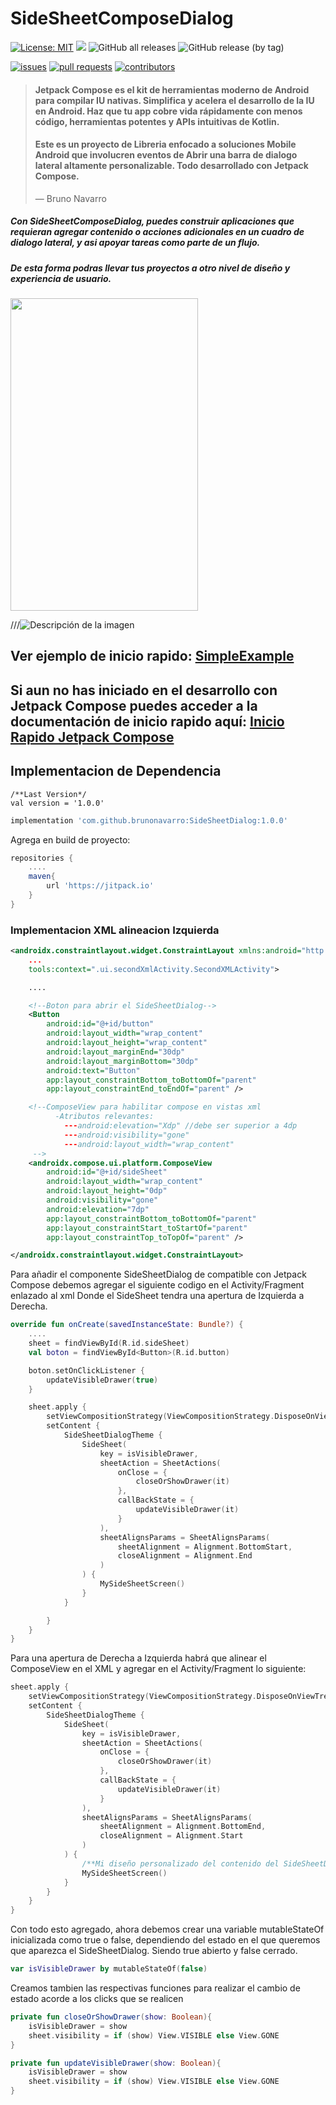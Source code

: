 # SideSheetComposeDialog

[![License: MIT](https://img.shields.io/badge/License-MIT-yellow.svg)](https://opensource.org/licenses/MIT)
[![](https://jitpack.io/v/brunonavarro/SideSheetComposeDialog.svg)](https://jitpack.io/#brunonavarro/SideSheetComposeDialog)
![GitHub all releases](https://img.shields.io/github/downloads/brunonavarro/SideSheetComposeDialog/total)
![GitHub release (by tag)](https://img.shields.io/github/downloads/brunonavarro/SideSheetComposeDialog/1.0.0/total)


[![issues](https://img.shields.io/github/issues/brunonavarro/SideSheetComposeDialog?style=for-the-badge)](https://github.com/brunonavarro/SideSheetComposeDialog/issues)
[![pull requests](https://img.shields.io/github/issues-pr/brunonavarro/SideSheetComposeDialog?style=for-the-badge)](https://github.com/brunonavarro/SideSheetComposeDialog/pulls)
[![contributors](https://img.shields.io/github/contributors/brunonavarro/SideSheetComposeDialog?style=for-the-badge)](https://github.com/brunonavarro/SideSheetComposeDialog/graphs/contributors)

> #### Jetpack Compose es el kit de herramientas moderno de Android para compilar IU nativas. Simplifica y acelera el desarrollo de la IU en Android. Haz que tu app cobre vida rápidamente con menos código, herramientas potentes y APIs intuitivas de Kotlin.
> #### Este es un proyecto de Libreria enfocado a soluciones Mobile Android que involucren eventos de Abrir una barra de dialogo lateral altamente personalizable. Todo desarrollado con Jetpack Compose.
>   — Bruno Navarro

##### Con SideSheetComposeDialog, puedes construir aplicaciones que requieran agregar contenido o acciones adicionales en un cuadro de dialogo lateral, y asi apoyar tareas como parte de un flujo.
##### De esta forma podras llevar tus proyectos a otro nivel de diseño y experiencia de usuario.


<img src="https://github.com/brunonavarro/SideSheetDialog/blob/main/SideSheetDialogCompose.jpeg" width="300" height="500" />

///![Descripción de la imagen](https://github.com/brunonavarro/SideSheetDialog/blob/main/SideSheetDialogCompose.jpeg)


## Ver ejemplo de inicio rapido: [SimpleExample](https://github.com/brunonavarro/SideSheetComposeDialog/blob/main/app/src/main/java/com/bruno/daniel/navarro/nunez/sidesheetdialog/MainActivity.kt)
## Si aun no has iniciado en el desarrollo con Jetpack Compose puedes acceder a la documentación de inicio rapido aquí: [Inicio Rapido Jetpack Compose](https://developer.android.com/jetpack/compose/setup?hl=es-419)


## Implementacion de Dependencia
```
/**Last Version*/
val version = '1.0.0'
```
```gradle
implementation 'com.github.brunonavarro:SideSheetDialog:1.0.0'
```
Agrega en build de proyecto:
```gradle
repositories {
    ....
    maven{
        url 'https://jitpack.io'
    }
}
```

### Implementacion XML alineacion Izquierda 
```xml
<androidx.constraintlayout.widget.ConstraintLayout xmlns:android="http://schemas.android.com/apk/res/android"
    ...
    tools:context=".ui.secondXmlActivity.SecondXMLActivity">

    ....

    <!--Boton para abrir el SideSheetDialog-->
    <Button
        android:id="@+id/button"
        android:layout_width="wrap_content"
        android:layout_height="wrap_content"
        android:layout_marginEnd="30dp"
        android:layout_marginBottom="30dp"
        android:text="Button"
        app:layout_constraintBottom_toBottomOf="parent"
        app:layout_constraintEnd_toEndOf="parent" />

    <!--ComposeView para habilitar compose en vistas xml
          -Atributos relevantes:
            ---android:elevation="Xdp" //debe ser superior a 4dp
            ---android:visibility="gone"
            ---android:layout_width="wrap_content"
     -->
    <androidx.compose.ui.platform.ComposeView
        android:id="@+id/sideSheet"
        android:layout_width="wrap_content"
        android:layout_height="0dp"
        android:visibility="gone"
        android:elevation="7dp"
        app:layout_constraintBottom_toBottomOf="parent"
        app:layout_constraintStart_toStartOf="parent"
        app:layout_constraintTop_toTopOf="parent" />

</androidx.constraintlayout.widget.ConstraintLayout>
```
Para añadir el componente SideSheetDialog de compatible con Jetpack Compose
debemos agregar el siguiente codigo en el Activity/Fragment enlazado al xml
Donde el SideSheet tendra una apertura de Izquierda a Derecha.

```kotlin
override fun onCreate(savedInstanceState: Bundle?) {
    ....
    sheet = findViewById(R.id.sideSheet)
    val boton = findViewById<Button>(R.id.button)

    boton.setOnClickListener {
        updateVisibleDrawer(true)
    }

    sheet.apply {
        setViewCompositionStrategy(ViewCompositionStrategy.DisposeOnViewTreeLifecycleDestroyed)
        setContent {
            SideSheetDialogTheme {
                SideSheet(
                    key = isVisibleDrawer,
                    sheetAction = SheetActions(
                        onClose = {
                            closeOrShowDrawer(it)
                        },
                        callBackState = {
                            updateVisibleDrawer(it)
                        }
                    ),
                    sheetAlignsParams = SheetAlignsParams(
                        sheetAlignment = Alignment.BottomStart,
                        closeAlignment = Alignment.End
                    )
                ) {
                    MySideSheetScreen()
                }
            }

        }
    }
}
```
Para una apertura de Derecha a Izquierda habrá que alinear el ComposeView en el XML y agregar en el Activity/Fragment
lo siguiente:
```kotlin
sheet.apply {
    setViewCompositionStrategy(ViewCompositionStrategy.DisposeOnViewTreeLifecycleDestroyed)
    setContent {
        SideSheetDialogTheme {
            SideSheet(
                key = isVisibleDrawer,
                sheetAction = SheetActions(
                    onClose = {
                        closeOrShowDrawer(it)
                    },
                    callBackState = {
                        updateVisibleDrawer(it)
                    }
                ),
                sheetAlignsParams = SheetAlignsParams(
                    sheetAlignment = Alignment.BottomEnd,
                    closeAlignment = Alignment.Start
                )
            ) {
                /**Mi diseño personalizado del contenido del SideSheetDialog */
                MySideSheetScreen()
            }
        }
    }
}
```
Con todo esto agregado, ahora debemos crear una variable mutableStateOf inicializada como true o false, dependiendo del estado 
en el que queremos que aparezca el SideSheetDialog. Siendo true abierto y false cerrado.

```kotlin  
var isVisibleDrawer by mutableStateOf(false)
```
Creamos tambien las respectivas funciones para realizar el cambio de estado acorde a los clicks que se realicen

```kotlin
private fun closeOrShowDrawer(show: Boolean){
    isVisibleDrawer = show
    sheet.visibility = if (show) View.VISIBLE else View.GONE
}

private fun updateVisibleDrawer(show: Boolean){
    isVisibleDrawer = show
    sheet.visibility = if (show) View.VISIBLE else View.GONE
}
```

